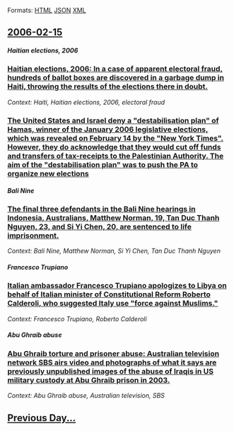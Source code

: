 
Formats: [HTML](2006/02/15/index.html)  [JSON](2006/02/15/index.json)  [XML](2006/02/15/index.xml)  

## [2006-02-15](/news/2006/02/15/index.md)

##### Haitian elections, 2006
### [ Haitian elections, 2006: In a case of apparent electoral fraud, hundreds of ballot boxes are discovered in a garbage dump in Haiti, throwing the results of the elections there in doubt. ](/news/2006/02/15/haitian-elections-2006-in-a-case-of-apparent-electoral-fraud-hundreds-of-ballot-boxes-are-discovered-in-a-garbage-dump-in-haiti-throwin.md)
_Context: Haiti, Haitian elections, 2006, electoral fraud_

##### 
### [ The United States and Israel deny a "destabilisation plan" of Hamas, winner of the January 2006 legislative elections, which was revealed on February 14 by the "New York Times". However, they do acknowledge that they would cut off funds and transfers of tax-receipts to the Palestinian Authority. The aim of the "destabilisation plan" was to push the PA to organize new elections ](/news/2006/02/15/the-united-states-and-israel-deny-a-destabilisation-plan-of-hamas-winner-of-the-january-2006-legislative-elections-which-was-revealed-o.md)
##### Bali Nine
### [ The final three defendants in the Bali Nine hearings in Indonesia, Australians, Matthew Norman, 19, Tan Duc Thanh Nguyen, 23, and Si Yi Chen, 20, are sentenced to life imprisonment. ](/news/2006/02/15/the-final-three-defendants-in-the-bali-nine-hearings-in-indonesia-australians-matthew-norman-19-tan-duc-thanh-nguyen-23-and-si-yi-che.md)
_Context: Bali Nine, Matthew Norman, Si Yi Chen, Tan Duc Thanh Nguyen_

##### Francesco Trupiano
### [ Italian ambassador Francesco Trupiano apologizes to Libya on behalf of Italian minister of Constitutional Reform Roberto Calderoli, who suggested Italy use "force against Muslims." ](/news/2006/02/15/italian-ambassador-francesco-trupiano-apologizes-to-libya-on-behalf-of-italian-minister-of-constitutional-reform-roberto-calderoli-who-sug.md)
_Context: Francesco Trupiano, Roberto Calderoli_

##### Abu Ghraib abuse
### [ Abu Ghraib torture and prisoner abuse: Australian television network SBS airs video and photographs of what it says are previously unpublished images of the abuse of Iraqis in US military custody at Abu Ghraib prison in 2003. ](/news/2006/02/15/abu-ghraib-torture-and-prisoner-abuse-australian-television-network-sbs-airs-video-and-photographs-of-what-it-says-are-previously-unpublis.md)
_Context: Abu Ghraib abuse, Australian television, SBS_

## [Previous Day...](/news/2006/02/14/index.md)

